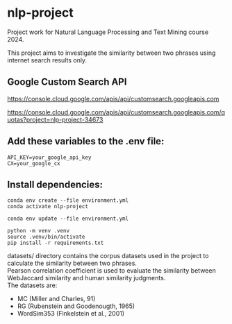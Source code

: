 # nlp-project

Project work for Natural Language Processing and Text Mining course 2024.

This project aims to investigate the similarity between two phrases using internet search results only.

## Google Custom Search API

https://console.cloud.google.com/apis/api/customsearch.googleapis.com

https://console.cloud.google.com/apis/api/customsearch.googleapis.com/quotas?project=nlp-project-34673

## Add these variables to the .env file:

```
API_KEY=your_google_api_key
CX=your_google_cx
```

## Install dependencies:

```
conda env create --file environment.yml
conda activate nlp-project

conda env update --file environment.yml

python -m venv .venv
source .venv/bin/activate
pip install -r requirements.txt
```

datasets/ directory contains the corpus datasets used in the project to calculate the similarity between two phrases.<br>
Pearson correlation coefficient is used to evaluate the similarity between WebJaccard similarity and human similarity judgments.<br>
The datasets are:

- MC (Miller and Charles, 91)
- RG (Rubenstein and Goodenougth, 1965)
- WordSim353 (Finkelstein et al., 2001)

